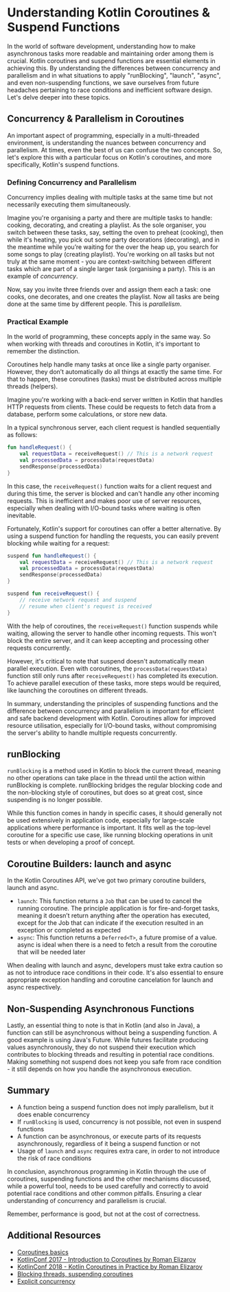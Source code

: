 # Understanding Kotlin Coroutines & Suspend Functions

In the world of software development, understanding how to make asynchronous tasks more readable and maintaining order among them is crucial. Kotlin coroutines and suspend functions are essential elements in achieving this. By understanding the differences between concurrency and parallelism and in what situations to apply "runBlocking", "launch", "async", and even non-suspending functions, we save ourselves from future headaches pertaining to race conditions and inefficient software design. Let's delve deeper into these topics.

## Concurrency & Parallelism in Coroutines

An important aspect of programming, especially in a multi-threaded environment, is understanding the nuances between concurrency and parallelism. At times, even the best of us can confuse the two concepts. So, let's explore this with a particular focus on Kotlin's coroutines, and more specifically, Kotlin's suspend functions.

### Defining Concurrency and Parallelism
Concurrency implies dealing with multiple tasks at the same time but not necessarily executing them simultaneously. 

Imagine you're organising a party and there are multiple tasks to handle: cooking, decorating, and creating a playlist. As the sole organiser, you switch between these tasks, say, setting the oven to preheat (cooking), then while it's heating, you pick out some party decorations (decorating), and in the meantime while you’re waiting for the over the heap up, you search for some songs to play (creating playlist). You're working on all tasks but not truly at the same moment - you are context-switching between different tasks which are part of a single larger task (organising a party). This is an example of _concurrency_.

Now, say you invite three friends over and assign them each a task: one cooks, one decorates, and one creates the playlist. Now all tasks are being done at the same time by different people. This is _parallelism_.

### Practical Example
In the world of programming, these concepts apply in the same way. So when working with threads and coroutines in Kotlin, it's important to remember the distinction.

Coroutines help handle many tasks at once like a single party organiser. However, they don’t automatically do all things at exactly the same time. For that to happen, these coroutines (tasks) must be distributed across multiple threads (helpers).

Imagine you're working with a back-end server written in Kotlin that handles HTTP requests from clients. These could be requests to fetch data from a database, perform some calculations, or store new data.

In a typical synchronous server, each client request is handled sequentially as follows:
```kotlin
fun handleRequest() {
    val requestData = receiveRequest() // This is a network request
    val processedData = processData(requestData)
    sendResponse(processedData)
}
```

In this case, the `receiveRequest()` function waits for a client request and during this time, the server is blocked and can't handle any other incoming requests. This is inefficient and makes poor use of server resources, especially when dealing with I/O-bound tasks where waiting is often inevitable.

Fortunately, Kotlin's support for coroutines can offer a better alternative. By using a suspend function for handling the requests, you can easily prevent blocking while waiting for a request:

```kotlin
suspend fun handleRequest() {
    val requestData = receiveRequest() // This is a network request
    val processedData = processData(requestData)
    sendResponse(processedData)
}

suspend fun receiveRequest() {
    // receive network request and suspend
    // resume when client's request is received
}
```

With the help of coroutines, the `receiveRequest()`  function suspends while waiting, allowing the server to handle other incoming requests. This won't block the entire server, and it can keep accepting and processing other requests concurrently.

However, it's critical to note that suspend doesn't automatically mean parallel execution. Even with coroutines, the `processData(requestData)` function still only runs after `receiveRequest()` has completed its execution. To achieve parallel execution of these tasks, more steps would be required, like launching the coroutines on different threads.

In summary, understanding the principles of suspending functions and the difference between concurrency and parallelism is important for efficient and safe backend development with Kotlin. Coroutines allow for improved resource utilisation, especially for I/O-bound tasks, without compromising the server's ability to handle multiple requests concurrently.

## runBlocking

`runBlocking` is a method used in Kotlin to block the current thread, meaning no other operations can take place in the thread until the action within runBlocking is complete. runBlocking bridges the regular blocking code and the non-blocking style of coroutines, but does so at great cost, since suspending is no longer possible.

While this function comes in handy in specific cases, it should generally not be used extensively in application code, especially for large-scale applications where performance is important. It fits well as the top-level coroutine for a specific use case, like running blocking operations in unit tests or when developing a proof of concept.

## Coroutine Builders: launch and async

In the Kotlin Coroutines API, we've got two primary coroutine builders, launch and async.
- `launch`: This function returns a `Job` that can be used to cancel the running coroutine. The principle application is for fire-and-forget tasks, meaning it doesn’t return anything after the operation has executed, except for the Job that can indicate if the execution resulted in an exception or completed as expected
- `async`: This function returns a `Deferred<T>`, a future promise of a value. async is ideal when there is a need to fetch a result from the coroutine that will be needed later

When dealing with launch and async, developers must take extra caution so as not to introduce race conditions in their code. It's also essential to ensure appropriate exception handling and coroutine cancelation for launch and async respectively.

## Non-Suspending Asynchronous Functions

Lastly, an essential thing to note is that in Kotlin (and also in Java), a function can still be asynchronous without being a suspending function. A good example is using Java's Future. While futures facilitate producing values asynchronously, they do not suspend their execution which contributes to blocking threads and resulting in potential race conditions. Making something not suspend does not keep you safe from race condition - it still depends on how you handle the asynchronous execution.

## Summary
- A function being a suspend function does not imply parallelism, but it does enable concurrency
- If `runBlocking` is used, concurrency is not possible, not even in suspend functions
- A function can be asynchronous, or execute parts of its requests asynchronously, regardless of it being a suspend function or not
- Usage of `launch` and `async` requires extra care, in order to not introduce the risk of race conditions 

In conclusion, asynchronous programming in Kotlin through the use of coroutines, suspending functions and the other mechanisms discussed, while a powerful tool, needs to be used carefully and correctly to avoid potential race conditions and other common pitfalls. Ensuring a clear understanding of concurrency and parallelism is crucial.

Remember, performance is good, but not at the cost of correctness.

## Additional Resources

- [Coroutines basics](https://kotlinlang.org/docs/coroutines-basics.html) 
- [KotlinConf 2017 - Introduction to Coroutines by Roman Elizarov](https://www.youtube.com/watch?v=_hfBv0a09Jc&t=1094s)
- [KotlinConf 2018 - Kotlin Coroutines in Practice by Roman Elizarov](https://www.youtube.com/watch?v=a3agLJQ6vt8)
- [Blocking threads, suspending coroutines](https://elizarov.medium.com/blocking-threads-suspending-coroutines-d33e11bf4761)
- [Explicit concurrency](https://elizarov.medium.com/explicit-concurrency-67a8e8fd9b25)
